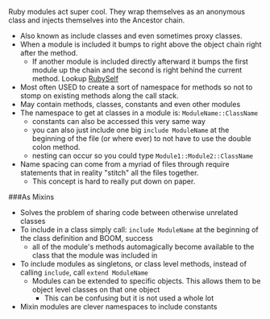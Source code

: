 Ruby modules act super cool. They wrap themselves as an anonymous class and injects themselves into the Ancestor chain.

* Also known as include classes and even sometimes proxy classes.
* When a module is included it bumps to right above the object chain right after the method.
  * If another module is included directly afterward it bumps the first module up the chain and the second is right behind the current method. Lookup [RubySelf][1]
* Most often USED to create a sort of namespace for methods so not to stomp on existing methods along the call stack.
* May contain methods, classes, constants and even other modules
* The namespace to get at classes in a module is: `ModuleName::ClassName`
  * constants can also be accessed this very same way
  * you can also just include one big `include ModuleName` at the beginning of the file (or where ever) to not have to use the double colon method.
  * nesting can occur so you could type `Module1::Module2::ClassName`
* Name spacing can come from a myriad of files through require statements that in reality "stitch" all the files together.
  * This concept is hard to really put down on paper.

###As Mixins

* Solves the problem of sharing code between otherwise unrelated classes
* To include in a class simply call: `include ModuleName` at the beginning of the class definition and BOOM, success
  * all of the module's methods automagically become available to the class that the module was included in
* To include modules as singletons, or class level methods, instead of calling `include`, call `extend ModuleName`
	* Modules can be extended to specific objects. This allows them to be object level classes on that one object
		* This can be confusing but it is not used a whole lot
* Mixin modules are clever namespaces to include constants

[1]: /RubySelf
